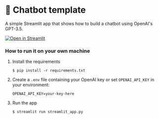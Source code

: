 # 💬 Chatbot template

A simple Streamlit app that shows how to build a chatbot using OpenAI's GPT-3.5.

[![Open in Streamlit](https://static.streamlit.io/badges/streamlit_badge_black_white.svg)](https://chatbot-template.streamlit.app/)

### How to run it on your own machine

1. Install the requirements

   ```
   $ pip install -r requirements.txt
   ```

2. Create a `.env` file containing your OpenAI key or set `OPENAI_API_KEY` in your environment:

   ```
   OPENAI_API_KEY=your-key-here
   ```

3. Run the app

   ```
   $ streamlit run streamlit_app.py
   ```
